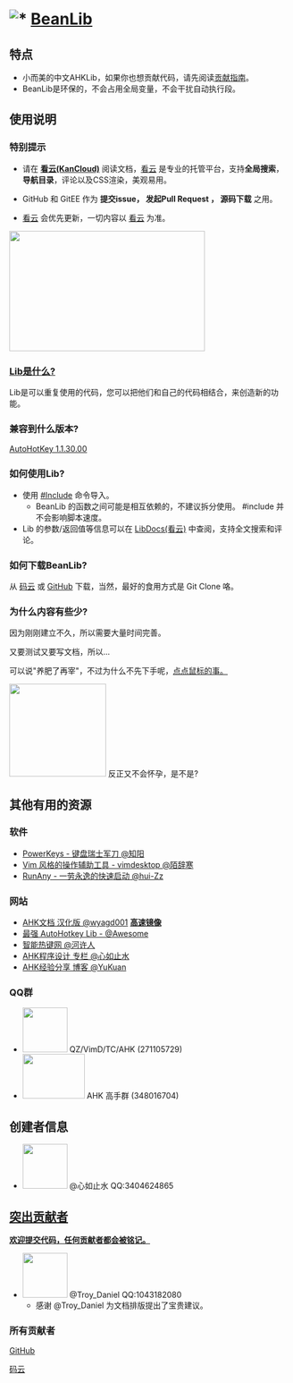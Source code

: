 # ![*](https://raw.githubusercontent.com/Oilj/GitHubPictureBed/master/AHK%E5%B0%8F%E5%9B%BE%E6%A0%87_20190105183041.png) [BeanLib](https://www.kancloud.cn/xrvu_zen/ahk_lib/902301)

## 特点

- 小而美的中文AHKLib，如果你也想贡献代码，请先阅读[贡献指南](https://www.kancloud.cn/xrvu_zen/ahk_lib/901895)。
- BeanLib是环保的，不会占用全局变量，不会干扰自动执行段。

## 使用说明
### 特别提示
- 请在 [**看云(KanCloud)**](https://www.kancloud.cn/xrvu_zen/ahk_lib/902301)  阅读文档，[看云](https://www.kancloud.cn/xrvu_zen/ahk_lib/902301) 是专业的托管平台，支持**全局搜索**，**导航目录**，评论以及CSS渲染，美观易用。

- GitHub 和 GitEE 作为 **提交issue， 发起Pull Request ， 源码下载** 之用。

- [看云](https://www.kancloud.cn/xrvu_zen/ahk_lib/902301) 会优先更新，一切内容以 [看云](https://www.kancloud.cn/xrvu_zen/ahk_lib/902301) 为准。

<img src="https://raw.githubusercontent.com/Oilj/GitHubPictureBed/master/%E7%9C%8B%E4%BA%91%E7%A4%BA%E4%BE%8B20190106110326.png" height="215px" width="350px" > 

### [Lib是什么?](https://wyagd001.github.io/zh-cn/docs/Functions.htm#include)

Lib是可以重复使用的代码，您可以把他们和自己的代码相结合，来创造新的功能。

### 兼容到什么版本?
[AutoHotKey 1.1.30.00](https://wyagd001.github.io/zh-cn/docs/AHKL_ChangeLog.htm)

### 如何使用Lib?

- 使用 [#Include](https://wyagd001.github.io/zh-cn/docs/Functions.htm#include) 命令导入。
  - BeanLib 的函数之间可能是相互依赖的，不建议拆分使用。 \#include 并不会影响脚本速度。
- Lib 的参数/返回值等信息可以在 [LibDocs(看云)](https://www.kancloud.cn/xrvu_zen/ahk_lib/902301) 中查阅，支持全文搜索和评论。

### 如何下载BeanLib?

从 [码云](https://gitee.com/xrvu_zen/BeanLib) 或 [GitHub](https://github.com/Oilj/BeanLib) 下载，当然，最好的食用方式是 Git Clone 咯。

### 为什么内容有些少?

因为刚刚建立不久，所以需要大量时间完善。

又要测试又要写文档，所以...

可以说"养肥了再宰"，不过为什么不先下手呢，[点点鼠标的事。](https://gitee.com/xrvu_zen/BeanLib)

<img src="https://upload-images.jianshu.io/upload_images/14875935-a324c753a1a065b0.GIF?imageMogr2/auto-orient/strip" height="166px" width="173px" >           反正又不会怀孕，是不是?

## 其他有用的资源
### 软件
- [PowerKeys - 键盘瑞士军刀 @知阳](https://powerkeys.github.io/)
- [Vim 风格的操作辅助工具 - vimdesktop @陌辞寒](https://github.com/goreliu/vimdesktop)
- [RunAny - 一劳永逸的快速启动 @hui-Zz](https://github.com/hui-Zz/RunAny)

### 网站
- [AHK文档 汉化版 @wyagd001](https://wyagd001.github.io/zh-cn/docs/AutoHotkey.htm)  [**高速镜像**](http://xrvu_zen.gitee.io/wyagd001.github.io/docs/AutoHotkey.htm)
- [最强 AutoHotkey Lib - @Awesome](https://github.com/ahkscript/awesome-AutoHotkey) 
- [智能热键网 @河许人](https://www.autoahk.com/)
- [AHK程序设计 专栏 @心如止水](https://segmentfault.com/blog/ahkprogramdesign)
- [AHK经验分享 博客 @YuKuan](https://blog.csdn.net/liuyukuan)

### QQ群
- <img src="https://raw.githubusercontent.com/Oilj/GitHubPictureBed/master/QZ_Q%E7%BE%A4.png" height="80px" width="80px" > QZ/VimD/TC/AHK (271105729)   
- <img src="https://raw.githubusercontent.com/Oilj/GitHubPictureBed/master/AHK%E9%AB%98%E6%89%8B%E7%BE%A4_20190106112323.png" height="80px" width="111px" > AHK 高手群 (348016704)   


## 创建者信息

- <img src="https://upload-images.jianshu.io/upload_images/14875935-319e198e74b0496c.jpg?imageMogr2/auto-orient/strip%7CimageView2/2/w/1240" height="80px" width="80px" >   @心如止水 QQ:3404624865 


## <span id="JumpTIGX">[突出贡献者](#JumpTIGX)</span>

[**欢迎提交代码，任何贡献者都会被铭记。**](https://www.kancloud.cn/xrvu_zen/ahk_lib/902952)
- <img src="https://raw.githubusercontent.com/Oilj/GitHubPictureBed/master/Troy_Daniel.png" height="80px" width="80px" >   @Troy_Daniel QQ:1043182080
  - 感谢 @Troy_Daniel 为文档排版提出了宝贵建议。


### 所有贡献者

[GitHub](https://github.com/Oilj/BeanLib/graphs/contributors) 

[码云](https://gitee.com/xrvu_zen/BeanLib/contributors?ref=master) 



